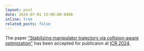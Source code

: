 ```yaml
---
layout: post
date: 2024-07-01 15:00:00-0400
inline: true
related_posts: false
---
```


The paper <a href='https://link.springer.com/chapter/10.1007/978-3-031-71360-6_3'>"Stabilizing manipulator trajectory via collision-aware optimization"</a> has been accepted for publicaion at <a href='https://icr.nw.ru/2024/'>ICR 2024</a>.
